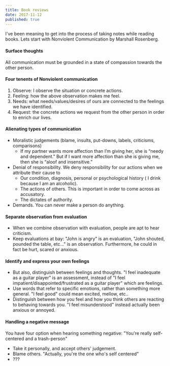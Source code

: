 ```yaml
---
title: Book reviews
date: 2017-11-12
published: true
---
```


I've been meaning to get into the process of taking notes while reading books. Lets start with Nonviolent Communication
by Marshall Rosenberg.

#### Surface thoughts

All communication must be grounded in a state of compassion towards the other person.

#### Four tenents of Nonviolent communication

1. Observe: I observe the situation or concrete actions.
2. Feeling: how the above observation makes me feel.
3. Needs: what needs/values/desires of ours are connected to the feelings we have identified.
4. Request: the concrete actions we request from the other person in order to enrich our lives.

#### Alienating types of communication

* Moralistic judgements (blame, insults, put-downs, labels, criticisms, comparisons)
  * If my partner wants more affection than I’m giving her, she is “needy and dependent.” But if I want more affection than she is giving me,
  then she is “aloof and insensitive.”
* Denial of responsibility. We deny responsibility  for our actions when we attribute their
cause to
  * Our condition, diagnosis, personal or psychological history ( I drink because I am an alcoholic).
  * The actions of others. This is important in order to come across as accusatory.
  * The dictates of authority.
* Demands. You can never make a person do anything.

#### Separate observation from evaluation

* When we combine observation with evaluation, people are apt to hear criticism.
* Keep evaluations at bay: "John is angry" is an evaluation, "John shouted, pounded the table, etc..." is an observation.
Furthermore, he could in fact be hurt, scared or anxious.

#### Identify and express your own feelings

* But also, distinguish between feelings and thoughts. "I feel inadequate as a guitar player" is an assessment, instead of
"I feel impatient/disappointed/frustrated as a guitar player" which are feelings.
* Use words that refer to specific emotions, rather than something more general. "I feel good" could mean excited, mellow, etc..
* Distinguish between how you feel and how you think others are reacting to behaving towards you. "I feel misunderstood"
instead actually been anxious or annoyed.

#### Handling a negative message

You have four option when hearing something negative: "You're really self-centered and a trash-person"

* Take it personally, and accept others' judgement.
* Blame others. "Actually, you're the one who's self centered"
* ???
